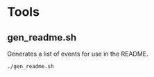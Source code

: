 # Tools

## gen_readme.sh

Generates a list of events for use in the README.

```sh
./gen_readme.sh
```